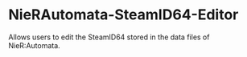 # NieRAutomata-SteamID64-Editor
Allows users to edit the SteamID64 stored in the data files of NieR:Automata.
